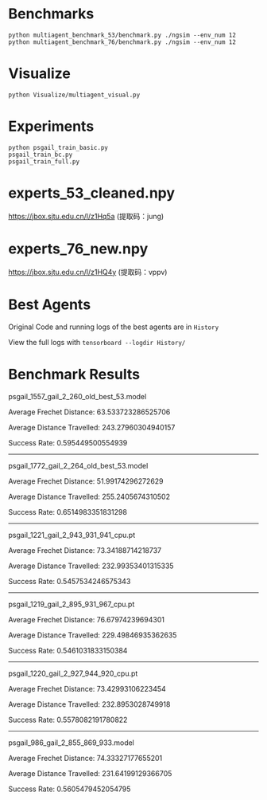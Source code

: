 # Benchmarks
```
python multiagent_benchmark_53/benchmark.py ./ngsim --env_num 12
python multiagent_benchmark_76/benchmark.py ./ngsim --env_num 12
```

# Visualize
```
python Visualize/multiagent_visual.py   
```

# Experiments
```
python psgail_train_basic.py
psgail_train_bc.py
psgail_train_full.py
```
# experts_53_cleaned.npy
https://jbox.sjtu.edu.cn/l/z1Hq5a (提取码：jung)

# experts_76_new.npy
https://jbox.sjtu.edu.cn/l/z1HQ4y (提取码：vppv)

# Best Agents
Original Code and running logs of the best agents are in `History`

View the full logs with `tensorboard --logdir History/`

# Benchmark Results
psgail_1557_gail_2_260_old_best_53.model

Average Frechet Distance: 63.533723286525706

Average Distance Travelled: 243.27960304940157

Success Rate: 0.595449500554939

---

psgail_1772_gail_2_264_old_best_53.model

Average Frechet Distance: 51.99174296272629

Average Distance Travelled: 255.2405674310502

Success Rate: 0.6514983351831298

---

psgail_1221_gail_2_943_931_941_cpu.pt

Average Frechet Distance: 73.34188714218737

Average Distance Travelled: 232.99353401315335

Success Rate: 0.5457534246575343

---

psgail_1219_gail_2_895_931_967_cpu.pt

Average Frechet Distance: 76.67974239694301

Average Distance Travelled: 229.49846935362635

Success Rate: 0.5461031833150384

---

psgail_1220_gail_2_927_944_920_cpu.pt

Average Frechet Distance: 73.42993106223454

Average Distance Travelled: 232.8953028749918

Success Rate: 0.5578082191780822

---

psgail_986_gail_2_855_869_933.model

Average Frechet Distance: 74.33327177655201

Average Distance Travelled: 231.64199129366705

Success Rate: 0.5605479452054795
